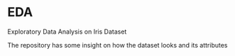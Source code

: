 # EDA
Exploratory Data Analysis on Iris Dataset

The repository has some insight on how the dataset looks and its attributes
